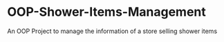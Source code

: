 # OOP-Shower-Items-Management
An OOP Project to manage the information of a store selling shower items
